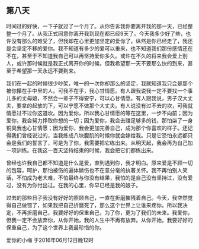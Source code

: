 ## 第八天

时间过的好快，一下子就过了一个月了。从你告诉我你要离开我的那一天，已经整整一个月了。从我正式同意你离开我到现在都已经9天了。今天我多少好了些，也许没有那么的难受了，但我却在心里更加坚定的爱你了，纵然是你已经走了，我还是会坚定不移的爱你。我不知道有多少的爱可以重来，也不知道我们那份感情还在不在，甚至于不知道我自己可以再坚持爱你多久。或许在不久的将来我会爱上别人，或许那时候就是我正式离开你的时候，但我希望那一天不要那么快的到来，甚至于希望那一天永远不要到来。

我们在一起的时候很少吵架，唯一的一次你却那么的坚定，我就知道我只会是那个被你攥在手中里的人。可我不在乎，我心甘情愿。有人跟我说我一定不要找一个事儿多的丈母娘，不然会一辈子不得安宁，可以心甘情愿。有人跟我说，男子汉大丈夫，要拿的起放的下，可以宁愿不做那个大丈夫。有人说没有过不去的坎，可我就情愿过不过你这道坎。因为爱你，所以我心甘情愿的等在这里，一步不向前；因为爱你，我会努力挣取你想的一切；因为爱你，我会去赚足够多的钱，那怕柒了一身铜臭我也心甘情愿；因为爱你，我会更加完善自己，成为那个你喜欢的样子。还记得我们曾经说过的，当我练成八块腹肌的时候你就会嫁给我。只是它恐怕永远都只会是我们的誓言了，可是为了你，我需要把它练出来。从明天起，我会再为自己加一项训练。在我这一百天坚持结束的时候，我会把它们都练出来。

曾经也许我自己都不知道是什么是爱，直到遇到你，我才明白。原来爱是不顾一切的包容，呵护，那怕被伤的遍体鳞伤也不在意分毫的执著关怀。我不再怕别人笑话，不怕成为老大难，不怕最终与你没有结果，我怕的是自己没有坚持过，没有爱过，没有为你付出过。在我的心里，你早已经是我的娘子。

过去的那些日子我没有好好的照顾自己，一直在折磨摧残着自己。今天，我空然觉得自己做错了，如果我把自己折磨死了，那么这个世界上让谁来疼你。所以我决定，不再折磨自己，我要好好的保重自己，为了你，更为了我们的未来。我爱你，但我一定不会放弃你，从你开始，我的人生中不再有放弃。从你开始，我要好好的保重自己，为了这个世界上我最珍惜的你。

爱你的小梅
于2016年06月12日晚12时
